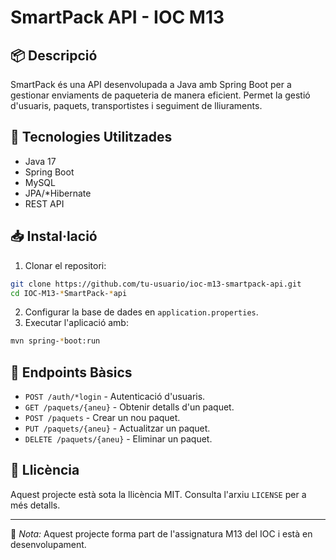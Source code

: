 # SmartPack API - IOC M13

## 📦 Descripció

SmartPack és una API desenvolupada a Java amb Spring Boot per a gestionar enviaments de paqueteria de manera eficient. Permet la gestió d'usuaris, paquets, transportistes i seguiment de lliuraments.

## 🚀 Tecnologies Utilitzades

- Java 17
- Spring Boot
- MySQL
- JPA/*Hibernate
- REST API

## 📥 Instal·lació

1. Clonar el repositori:
```bash
git clone https://github.com/tu-usuario/ioc-m13-smartpack-api.git
cd IOC-M13-*SmartPack-*api
```
2. Configurar la base de dades en `application.properties`.
3. Executar l'aplicació amb:
```bash
mvn spring-*boot:run
```

## 📡 Endpoints Bàsics

- `POST /auth/*login` - Autenticació d'usuaris.
- `GET /paquets/{aneu}` - Obtenir detalls d'un paquet.
- `POST /paquets` - Crear un nou paquet.
- `PUT /paquets/{aneu}` - Actualitzar un paquet.
- `DELETE /paquets/{aneu}` - Eliminar un paquet.

## 📜 Llicència

Aquest projecte està sota la llicència MIT. Consulta l'arxiu `LICENSE` per a més detalls.

---

📌 *Nota:* Aquest projecte forma part de l'assignatura M13 del IOC i està en desenvolupament.
